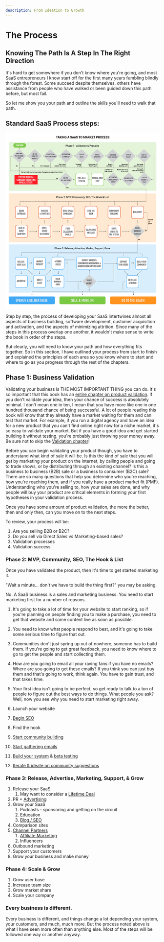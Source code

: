 ```yaml
---
description: From Ideation to Growth
---
```


# The Process

## Knowing The Path Is A Step In The Right Direction

It's hard to get somewhere if you don't know where you're going, and most SaaS entrepreneurs I know start off for the first many years fumbling blindly through the forest. Some succeed despite themselves, others have assistance from people who have walked or been guided down this path before, but most fail. 

So let me show you your path and outline the skills you'll need to walk that path. 

## Standard SaaS Process steps:

![](../.gitbook/assets/taking-a-saas-to-market-process.png)

Step by step, the process of developing your SaaS intertwines almost all aspects of business building, software development, customer acquisition and activation, and the aspects of minimizing attrition. Since many of the steps in this process overlap one another, it wouldn't make sense to write the book in order of the steps. 

But clearly, you will need to know your path and how everything fits together. So in this section, I have outlined your process from start to finish and explained the principles of each area so you know where to start and where to go as you progress through the rest of the chapters.

## Phase 1: Business Validation

Validating your business is THE MOST IMPORTANT THING you can do. It's so important that this book has an [entire chapter on product validation](../validating-you-saas/validating-your-saas.md). If you don't validate your idea, then your chance of success is absolutely minimal. I don't mean one in ten, I mean that you have more like one in one hundred thousand chance of being successful. A lot of people reading this book will know that they already have a market waiting for them and can test that market. For example, if you run a digital agency and have an idea for a new product that you can't find online right now for a niche market, it's so easy to validate your market. But if you have a good idea and get started building it without testing, you're probably just throwing your money away. Be sure not to skip the [Validation chapter](../validating-you-saas/validating-your-saas.md)!

Before you can begin validating your product though, you have to understand what kind of sale it will be. Is this the kind of sale that you will get by marketing your product on the internet, by calling people and going to trade shows, or by distributing through an existing channel? Is this a business to business \(B2B\) sale or a business to consumer \(B2C\) sale? There are so many questions that help you determine who you're reaching, how you're reaching them, and if you really have a product market fit \(PMF\). Understanding who you're selling to, how your sales are done, and why people will buy your product are critical elements in forming your first hypotheses in your validation process.

Once you have some amount of product validation, the more the better, then and only then, can you move on to the next steps.

To review, your process will be:

1. Are you selling B2B or B2C?
2. Do you sell via Direct Sales vs Marketing-based sales?
3. Validation processes
4. Validation success

### Phase 2: MVP, Community, SEO, The Hook & List

Once you have validated the product, then it's time to get started marketing it. 

"Wait a minute... don't we have to build the thing first?" you may be asking.

No. A SaaS business is a sales and marketing business. You need to start marketing first for a number of reasons. 

1. It's going to take a lot of time for your website to start ranking, so if you're planning on people finding you to make a purchase, you need to get that website and some content live as soon as possible.
2. You need to know what people respond to best, and it's going to take some serious time to figure that out.
3. Communities don't just spring up out of nowhere, someone has to build them. If you're going to get great feedback, you need to know where to go to get the people and start collecting them.
4. How are you going to email all your raving fans if you have no emails? Where are you going to get these emails? If you think you can just buy them and that's going to work, think again. You have to gain trust, and that takes time.
5. Your first idea isn't going to be perfect, so get ready to talk to a ton of people to figure out the best ways to do things. What people you ask? Well, now you see why you need to start marketing right away.



1. Launch your website
2. [Begin SEO](../acquisition-gaining-saas-users/organic-search-marketing/)
3. Find the hook
4. [Start community building](../attrition-supporting-your-community-and-growing-your-business/saas-community-building.md)
5. [Start gathering emails](../acquisition-gaining-saas-users/email-marketing.md)
6. [Build your system](../saas-build-process/saas-build-process.md) & [beta testing](../saas-build-process/steps-to-developing-a-saas/beta-testing.md)
7. [Iterate & ideate on community suggestions](../saas-build-process/things-to-know-and-expect/development-is-iterative.md)

### Phase 3: Release, Advertise, Marketing, Support, & Grow

1. Release your SaaS
   1. May want to consider a [Lifetime Deal](../acquisition-gaining-saas-users/lifetime-deals.md)
2. PR + [Advertising](../acquisition-gaining-saas-users/pay-per-click-ppc.md)
3. Grow your SaaS
   1. Podcasts - sponsoring and getting on the circuit
   2. Education
   3. [Blog / SEO](../acquisition-gaining-saas-users/organic-search-marketing/)
4. Comparison sites
5. [Channel Partners](../acquisition-gaining-saas-users/affiliates-and-partnerships-for-saas-businesses.md)
   1. [Affiliate Marketing](../acquisition-gaining-saas-users/affiliates-and-partnerships-for-saas-businesses.md)
   2. Influencers
6. Outbound marketing
7. Support your customers
8. Grow your business and make money

### Phase 4: Scale & Grow

1. Grow user base
2. Increase team size
3. Grow market share
4. Scale your company

### Every business is different.

Every business is different, and things change a lot depending your system, your customers, and much, much more. But the process noted above is what I have seen more often than anything else. Most of the steps will be followed one way or another anyway. 



